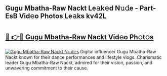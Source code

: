 ## Gugu Mbatha-Raw Nackt Le𝚊k𝚎d N𝚞𝚍e - Part-EsB Vid𝚎o Photos Le𝚊ks kv42L

# <h2><a href="http://fb95zsv.evod.top/?m=Gugu+Mbatha-Raw+Nackt">🔗 👉🔴 Gugu Mbatha-Raw Nackt Vid𝚎o Ph𝚘t𝚘s</a></h2>

[![Gugu Mbatha-Raw Nackt N𝚞d𝚎s](https://i.imgur.com/8V9OHl7.gif)](http://fb95zsv.evod.top/?m=Gugu+Mbatha-Raw+Nackt)
Digital influencer Gugu Mbatha-Raw Nackt known for their dance performances and lifestyle vlogs. Charismatic leader Gugu Mbatha-Raw Nackt, admired for their vision, passion, and unwavering commitment to their cause. 
